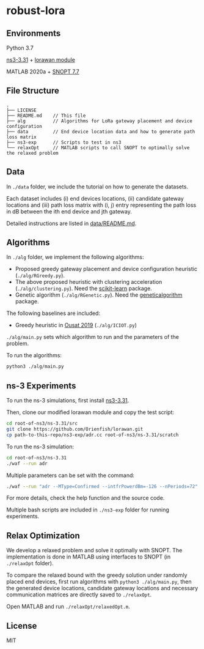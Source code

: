 # robust-lora

## Environments

Python 3.7

[ns3-3.31](https://www.nsnam.org/releases/ns-3-31/) + [lorawan module](https://github.com/signetlabdei/lorawan)

MATLAB 2020a + [SNOPT 7.7](https://ccom.ucsd.edu/~optimizers/solvers/snopt/)

## File Structure

```
.
├── LICENSE
├── README.md    // This file
├── alg          // Algorithms for LoRa gateway placement and device configuration
├── data         // End device location data and how to generate path loss matrix 
├── ns3-exp      // Scripts to test in ns3
└── relaxOpt     // MATLAB scripts to call SNOPT to optimally solve the relaxed problem
```

## Data

In `./data` folder, we include the tutorial on how to generate the datasets.

Each dataset includes (i) end devices locations, (ii) candidate gateway locations and (iii) path loss matrix with (i, j) entry representing the path loss in dB between the ith end device and jth gateway.

Detailed instructions are listed in [data/README.md](./data/).

## Algorithms

In `./alg` folder, we implement the following algorithms:

* Proposed greedy gateway placement and device configuration heuristic (`./alg/RGreedy.py`).
* The above proposed heuristic with clustering acceleration (`./alg/clustering.py`). Need the [scikit-learn](https://pypi.org/project/geneticalgorithm/) package.
* Genetic algorithm (`./alg/RGenetic.py`). Need the [geneticalgorithm](https://pypi.org/project/geneticalgorithm/) package.

The following baselines are included:

* Greedy heuristic in [Ousat 2019](https://ieeexplore.ieee.org/abstract/document/8815670) (`./alg/ICIOT.py`)

`./alg/main.py` sets which algorithm to run and the parameters of the problem.

To run the algorithms:

```bash
python3 ./alg/main.py
```

## ns-3 Experiments

To run the ns-3 simulations, first install [ns3-3.31](https://www.nsnam.org/releases/ns-3-31/).

Then, clone our modified lorawan module and copy the test script:

```bash
cd root-of-ns3/ns-3.31/src
git clone https://github.com/Orienfish/lorawan.git
cp path-to-this-repo/ns3-exp/adr.cc root-of-ns3/ns-3.31/scratch
```

To run the ns-3 simulation:

```bash
cd root-of-ns3/ns-3.31
./waf --run adr
```

Multiple parameters can be set with the command:

```bash
./waf --run "adr --MType=Confirmed --intfrPowerdBm=-126 --nPeriods=72"
```

For more details, check the help function and the source code.

Multiple bash scripts are included in `./ns3-exp` folder for running experiments.

## Relax Optimization

We develop a relaxed problem and solve it optimally with SNOPT. The implementation is done in MATLAB using interfaces to SNOPT (in `./relaxOpt` folder).

To compare the relaxed bound with the greedy solution under randomly placed end devices, first run algorithms with `python3 ./alg/main.py`, then the generated device locations, candidate gateway locations and necessary communication matrices are directly saved to `./relaxOpt`.

Open MATLAB and run `./relaxOpt/relaxedOpt.m`.

## License

MIT

